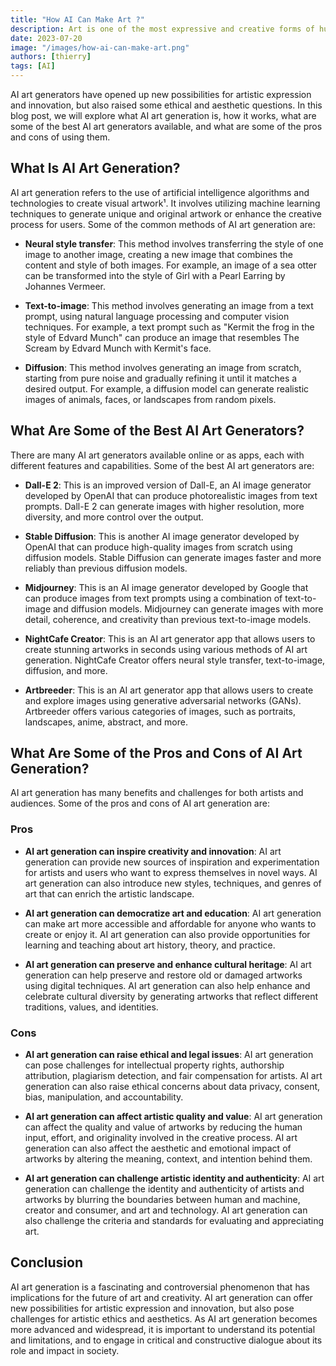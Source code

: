 ```yaml
---
title: "How AI Can Make Art ?"
description: Art is one of the most expressive and creative forms of human activity, but can it be replicated or enhanced by artificial intelligence? In recent years, advances in AI have enabled the development of various tools and technologies that can generate visual artwork, such as paintings, illustrations, or photos, from word prompts or other inputs.
date: 2023-07-20
image: "/images/how-ai-can-make-art.png"
authors: [thierry]
tags: [AI]
---
```


AI art generators have opened up new possibilities for artistic expression and innovation, but also raised some ethical and aesthetic questions. In this blog post, we will explore what AI art generation is, how it works, what are some of the best AI art generators available, and what are some of the pros and cons of using them.

## What Is AI Art Generation?

AI art generation refers to the use of artificial intelligence algorithms and technologies to create visual artwork¹. It involves utilizing machine learning techniques to generate unique and original artwork or enhance the creative process for users. Some of the common methods of AI art generation are:

- **Neural style transfer**: This method involves transferring the style of one image to another image, creating a new image that combines the content and style of both images. For example, an image of a sea otter can be transformed into the style of Girl with a Pearl Earring by Johannes Vermeer.

- **Text-to-image**: This method involves generating an image from a text prompt, using natural language processing and computer vision techniques. For example, a text prompt such as "Kermit the frog in the style of Edvard Munch" can produce an image that resembles The Scream by Edvard Munch with Kermit's face.

- **Diffusion**: This method involves generating an image from scratch, starting from pure noise and gradually refining it until it matches a desired output. For example, a diffusion model can generate realistic images of animals, faces, or landscapes from random pixels.

## What Are Some of the Best AI Art Generators?

There are many AI art generators available online or as apps, each with different features and capabilities. Some of the best AI art generators are:

- **Dall-E 2**: This is an improved version of Dall-E, an AI image generator developed by OpenAI that can produce photorealistic images from text prompts. Dall-E 2 can generate images with higher resolution, more diversity, and more control over the output.

- **Stable Diffusion**: This is another AI image generator developed by OpenAI that can produce high-quality images from scratch using diffusion models. Stable Diffusion can generate images faster and more reliably than previous diffusion models.

- **Midjourney**: This is an AI image generator developed by Google that can produce images from text prompts using a combination of text-to-image and diffusion models. Midjourney can generate images with more detail, coherence, and creativity than previous text-to-image models.

- **NightCafe Creator**: This is an AI art generator app that allows users to create stunning artworks in seconds using various methods of AI art generation. NightCafe Creator offers neural style transfer, text-to-image, diffusion, and more.

- **Artbreeder**: This is an AI art generator app that allows users to create and explore images using generative adversarial networks (GANs). Artbreeder offers various categories of images, such as portraits, landscapes, anime, abstract, and more.

## What Are Some of the Pros and Cons of AI Art Generation? 

AI art generation has many benefits and challenges for both artists and audiences. Some of the pros and cons of AI art generation are:

### Pros

- **AI art generation can inspire creativity and innovation**: AI art generation can provide new sources of inspiration and experimentation for artists and users who want to express themselves in novel ways. AI art generation can also introduce new styles, techniques, and genres of art that can enrich the artistic landscape.

- **AI art generation can democratize art and education**: AI art generation can make art more accessible and affordable for anyone who wants to create or enjoy it. AI art generation can also provide opportunities for learning and teaching about art history, theory, and practice.

- **AI art generation can preserve and enhance cultural heritage**: AI art generation can help preserve and restore old or damaged artworks using digital techniques. AI art generation can also help enhance and celebrate cultural diversity by generating artworks that reflect different traditions, values, and identities.

### Cons

- **AI art generation can raise ethical and legal issues**: AI art generation can pose challenges for intellectual property rights, authorship attribution, plagiarism detection, and fair compensation for artists. AI art generation can also raise ethical concerns about data privacy, consent, bias, manipulation, and accountability.

- **AI art generation can affect artistic quality and value**: AI art generation can affect the quality and value of artworks by reducing the human input, effort, and originality involved in the creative process. AI art generation can also affect the aesthetic and emotional impact of artworks by altering the meaning, context, and intention behind them.

- **AI art generation can challenge artistic identity and authenticity**: AI art generation can challenge the identity and authenticity of artists and artworks by blurring the boundaries between human and machine, creator and consumer, and art and technology. AI art generation can also challenge the criteria and standards for evaluating and appreciating art.

## Conclusion 

AI art generation is a fascinating and controversial phenomenon that has implications for the future of art and creativity. AI art generation can offer new possibilities for artistic expression and innovation, but also pose challenges for artistic ethics and aesthetics. As AI art generation becomes more advanced and widespread, it is important to understand its potential and limitations, and to engage in critical and constructive dialogue about its role and impact in society.